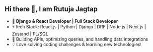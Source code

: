 ## Hi there 👋, I am Rutuja Jagtap

<!--
**rutu123jagtap/rutu123jagtap** is a ✨ _special_ ✨ repository because its `README.md` (this file) appears on your GitHub profile.

Here are some ideas to get you started:
-->

- 🚀 **Django & React Developer | Full Stack Developer**
- ⚡Tech Stack: React.js | Python | Django | DRF | Node.js | Next.js | Zustand | PL/SQL  
- 🔭 Building APIs, optimizing queries, and handling data integrations
- 💡 Love solving coding challenges & learning new technologies! 


